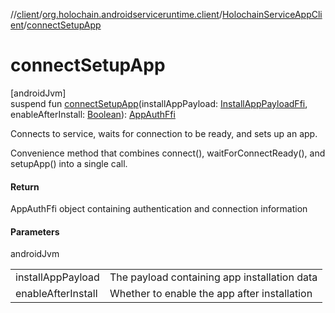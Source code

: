 //[client](../../../index.md)/[org.holochain.androidserviceruntime.client](../index.md)/[HolochainServiceAppClient](index.md)/[connectSetupApp](connect-setup-app.md)

# connectSetupApp

[androidJvm]\
suspend fun [connectSetupApp](connect-setup-app.md)(installAppPayload: [InstallAppPayloadFfi](../-install-app-payload-ffi/index.md), enableAfterInstall: [Boolean](https://kotlinlang.org/api/core/kotlin-stdlib/kotlin/-boolean/index.html)): [AppAuthFfi](../-app-auth-ffi/index.md)

Connects to service, waits for connection to be ready, and sets up an app.

Convenience method that combines connect(), waitForConnectReady(), and setupApp() into a single call.

#### Return

AppAuthFfi object containing authentication and connection information

#### Parameters

androidJvm

| | |
|---|---|
| installAppPayload | The payload containing app installation data |
| enableAfterInstall | Whether to enable the app after installation |